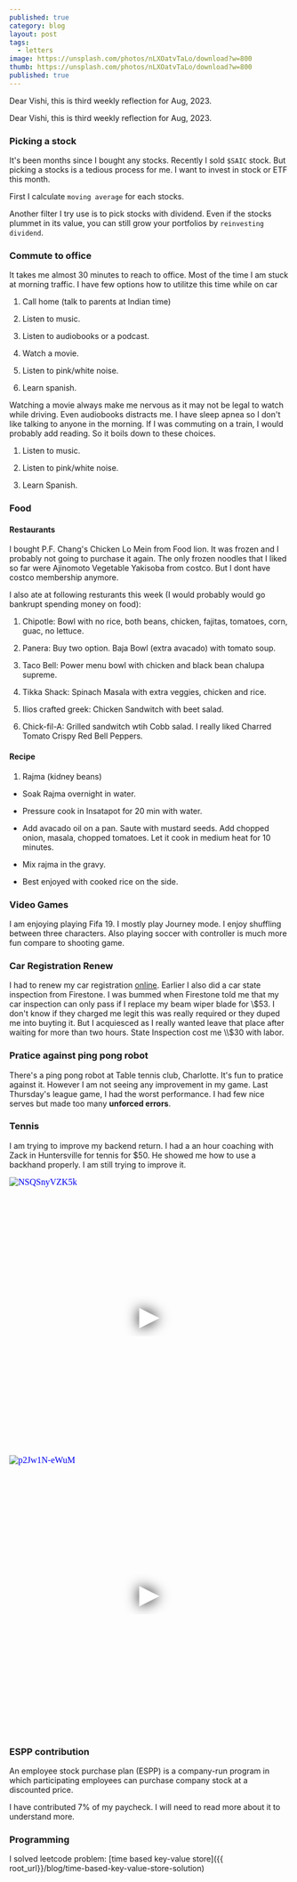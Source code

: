 ```yaml
---
published: true
category: blog
layout: post
tags: 
  - letters
image: https://unsplash.com/photos/nLXOatvTaLo/download?w=800
thumb: https://unsplash.com/photos/nLXOatvTaLo/download?w=800
published: true
---
```


Dear Vishi, this is third weekly reflection for Aug, 2023.<!-- truncate_here -->

Dear Vishi, this is third weekly reflection for Aug, 2023.

### Picking a stock

It's been months since I bought any stocks. Recently I sold `$SAIC` stock. But picking a stocks is a tedious process for me. I want to invest in stock or ETF this month.

First I calculate `moving average` for each stocks.

Another filter I try use is to pick stocks with dividend. Even if the stocks plummet in its value, you can still grow your portfolios by `reinvesting dividend`.

### Commute to office

It takes me almost 30 minutes to reach to office. Most of the time I am stuck at morning traffic. I have few options how to utilitze this time while on car

1. Call home (talk to parents at Indian time)

2. Listen to music.

3. Listen to audiobooks or a podcast.

4. Watch a movie.

5. Listen to pink/white noise.

6. Learn spanish.

Watching a movie always make me nervous as it may not be legal to watch while driving. Even audiobooks distracts me. I have sleep apnea so I don't like talking to anyone in the morning. If I was commuting on a train, I would probably add reading. So it boils down to these choices. 

1. Listen to music. 

2. Listen to pink/white noise. 

3. Learn Spanish.

### Food

#### Restaurants

I bought P.F. Chang's Chicken Lo Mein from Food lion. It was frozen and I probably not going to purchase it again. The only frozen noodles that I liked so far were Ajinomoto Vegetable Yakisoba from costco. But I dont have costco membership anymore.

I also ate at following resturants this week (I would probably would go bankrupt spending money on food): 

1. Chipotle: Bowl with no rice, both beans, chicken, fajitas, tomatoes, corn, guac, no lettuce.

2. Panera: Buy two option. Baja Bowl (extra avacado) with tomato soup.

3. Taco Bell: Power menu bowl with chicken and black bean chalupa supreme.

4. Tikka Shack: Spinach Masala with extra veggies, chicken and rice.

5. Ilios crafted greek: Chicken Sandwitch with beet salad.

6. Chick-fil-A: Grilled sandwitch wtih Cobb salad. I really liked Charred Tomato Crispy Red Bell Peppers.

#### Recipe

1. Rajma (kidney beans)

* Soak Rajma overnight in water. 

* Pressure cook in Insatapot for 20 min with water. 

* Add avacado oil on a pan. Saute with mustard seeds. Add chopped onion, masala, chopped tomatoes. Let it cook in medium heat for 10 minutes.   

* Mix rajma in the gravy.

* Best enjoyed with cooked rice on the side.


### Video Games

I am enjoying playing Fifa 19. I mostly play Journey mode. I enjoy shuffling between three characters. Also playing soccer with controller is much more fun compare to shooting game.

### Car Registration Renew

I had to renew my car registration [online](https://payments.ncdot.gov/). Earlier I also did a car state inspection from Firestone. I was bummed when Firestone told me that my car inspection can only pass if I replace my beam wiper blade for \\$53. I don't know if they charged me legit this was really required or they duped me into buyting it. But I acquiesced as I really wanted leave that place after waiting for more than two hours. State Inspection cost me \\$30 with labor.

### Pratice against ping pong robot

There's a ping pong robot at Table tennis club, Charlotte. It's fun to pratice against it. However I am not seeing any improvement in my game. Last Thursday's league game, I had the worst performance.  I had few nice serves but made too many **unforced errors**. 

### Tennis

I am trying to improve my backend return. I had a an hour coaching with Zack in Huntersville for tennis for $50. He showed me how to use a backhand properly. I am still trying to improve it.

<iframe
  style="position: relative;  width: 100%;" 
   height="500"
  src="https://www.youtube.com/embed/NSQSnyVZK5k?autoplay=1"
  srcdoc="<style>*{padding:0;margin:0;overflow:hidden}html,body{height:100%}img,span{position:absolute;width:100%;top:0;bottom:0;margin:auto}span{height:1.5em;text-align:center;font:48px/1.5 sans-serif;color:white;text-shadow:0 0 0.5em black}</style><a href=https://www.youtube.com/embed/NSQSnyVZK5k?autoplay=1><img src=https://img.youtube.com/vi/NSQSnyVZK5k/hqdefault.jpg alt='NSQSnyVZK5k'><span>▶</span></a>"
  frameborder="0"
  allow="accelerometer; autoplay; encrypted-media; gyroscope; picture-in-picture"
  allowfullscreen
  title="NSQSnyVZK5k"
></iframe><br>

<iframe
  style="position: relative;  width: 100%;" 
   height="500"
  src="https://www.youtube.com/embed/p2Jw1N-eWuM?autoplay=1"
  srcdoc="<style>*{padding:0;margin:0;overflow:hidden}html,body{height:100%}img,span{position:absolute;width:100%;top:0;bottom:0;margin:auto}span{height:1.5em;text-align:center;font:48px/1.5 sans-serif;color:white;text-shadow:0 0 0.5em black}</style><a href=https://www.youtube.com/embed/p2Jw1N-eWuM?autoplay=1><img src=https://img.youtube.com/vi/p2Jw1N-eWuM/hqdefault.jpg alt='p2Jw1N-eWuM'><span>▶</span></a>"
  frameborder="0"
  allow="accelerometer; autoplay; encrypted-media; gyroscope; picture-in-picture"
  allowfullscreen
  title="p2Jw1N-eWuM"
></iframe><br>

### ESPP contribution

An employee stock purchase plan (ESPP) is a company-run program in which participating employees can purchase company stock at a discounted price.

I have contributed 7% of my paycheck. I will need to read more about it to understand more.

### Programming

I solved leetcode problem: [time based key-value store]({{ root_url}}/blog/time-based-key-value-store-solution)